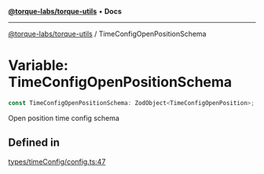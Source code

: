 [**@torque-labs/torque-utils**](../README.md) • **Docs**

***

[@torque-labs/torque-utils](../README.md) / TimeConfigOpenPositionSchema

# Variable: TimeConfigOpenPositionSchema

```ts
const TimeConfigOpenPositionSchema: ZodObject<TimeConfigOpenPosition>;
```

Open position time config schema

## Defined in

[types/timeConfig/config.ts:47](https://github.com/torque-labs/torque-utils/blob/fcba00c7b8994c0932484e8f489988b91291c603/types/timeConfig/config.ts#L47)
